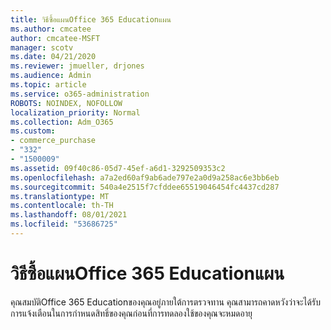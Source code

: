 ```yaml
---
title: วิธีซื้อแผนOffice 365 Educationแผน
ms.author: cmcatee
author: cmcatee-MSFT
manager: scotv
ms.date: 04/21/2020
ms.reviewer: jmueller, drjones
ms.audience: Admin
ms.topic: article
ms.service: o365-administration
ROBOTS: NOINDEX, NOFOLLOW
localization_priority: Normal
ms.collection: Adm_O365
ms.custom:
- commerce_purchase
- "332"
- "1500009"
ms.assetid: 09f40c86-05d7-45ef-a6d1-3292509353c2
ms.openlocfilehash: a7a2ed60af9ab6ade797e2a0d9a258ac6e3bb6eb
ms.sourcegitcommit: 540a4e2515f7cfddee65519046454fc4437cd287
ms.translationtype: MT
ms.contentlocale: th-TH
ms.lasthandoff: 08/01/2021
ms.locfileid: "53686725"
---
```

# <a name="how-to-purchase-office-365-education-plans"></a>วิธีซื้อแผนOffice 365 Educationแผน

คุณสมบัติOffice 365 Educationของคุณอยู่ภายใต้การตรวจทาน คุณสามารถคาดหวังว่าจะได้รับการแจ้งเตือนในการกําหนดสิทธิ์ของคุณก่อนที่การทดลองใช้ของคุณจะหมดอายุ